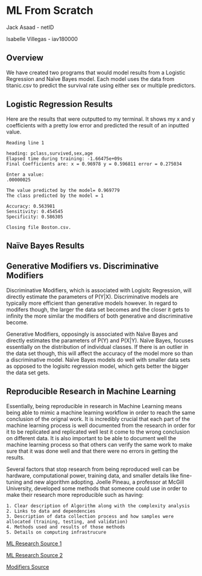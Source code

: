 # ML From Scratch

Jack Asaad - netID

Isabelle Villegas - iav180000

## Overview
We have created two programs that would model results from a Logistic Regression and Naïve Bayes model. Each model uses the data from titanic.csv to predict the survival rate using either sex or multiple predictors.

## Logistic Regression Results

Here are the results that were outputted to my terminal. It shows my x and y coefficients with a pretty low error and predicted the result of an inputted value.

```
Reading line 1

heading: pclass,survived,sex,age
Elapsed time during training: -1.66475e+09s
Final Coefficients are: x = 0.96978 y = 0.596811 error = 0.275034

Enter a value: 
.00000025

The value predicted by the model= 0.969779
The class predicted by the model = 1

Accuracy: 0.563981
Sensitivity: 0.454545
Specificity: 0.586305

Closing file Boston.csv.
```

## Naïve Bayes Results

## Generative Modifiers vs. Discriminative Modifiers
Discriminative Modifiers, which is associated with Logisitc Regression, will directly estimate the parameters of P(Y|X). Discriminative models are typically more efficient than generative models however. In regard to modifers though, the larger the data set becomes and the closer it gets to infinity the more similar the modifiers of both generative and discriminative become.

Generative Modifiers, opposingly is associated with Naïve Bayes and directly estimates the parameters of P(Y) and P(X|Y). Naïve Bayes, focuses essentially on the distribution of individual classes. If there is an outlier in the data set though, this will affect the accuracy of the model more so than a discriminative model. Naïve Bayes models do well with smaller data sets as opposed to the logisitc regression model, which gets better the bigger the data set gets.

## Reproducible Research in Machine Learning
Essentially, being reproducible in research in Machine Learning means being able to mimic a machine learning workflow in order to reach the same conclusion of the orignal work. It is incredibly crucial that each part of the machine learning process is well documented from the research in order for it to be replicated and replicated well lest it come to the wrong conclusion on different data. It is also important to be able to document well the machine learning process so that others can verify the same work to make sure that it was done well and that there were no errors in getting the results.

Several factors that stop research from being reproduced well can be hardware, computational power, training data, and smaller details like fine-tuning and new algorithm adopting. Joelle Pineau, a professor at McGill University, developed some methods that someone could use in order to make their research more reproducible such as having:

    1. Clear description of Algorithm along with the complexity analysis
    2. Links to data and dependencies
    3. Description of data collection process and how samples were allocated (training, testing, and validation)
    4. Methods used and results of those methods
    5. Details on computing infrastrucure

[ML Research Source 1](https://towardsdatascience.com/reproducible-machine-learning-cf1841606805)

[ML Research Source 2](https://blog.ml.cmu.edu/2020/08/31/5-reproducibility/)

[Modifiers Source](https://www.analyticsvidhya.com/blog/2021/07/deep-understanding-of-discriminative-and-generative-models-in-machine-learning/#h2_5)
